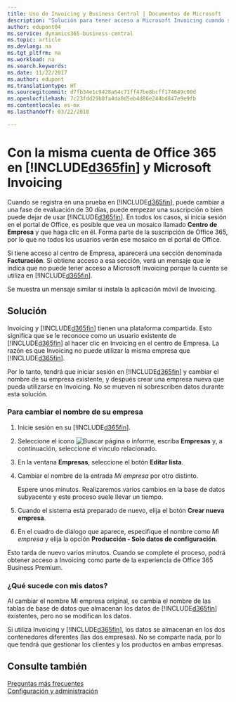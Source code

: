 ```yaml
---
title: Uso de Invoicing y Business Central | Documentos de Microsoft
description: "Solución para tener acceso a Microsoft Invoicing cuando se ha registrado en Dynamics 365 Business Central."
author: edupont04
ms.service: dynamics365-business-central
ms.topic: article
ms.devlang: na
ms.tgt_pltfrm: na
ms.workload: na
ms.search.keywords: 
ms.date: 11/22/2017
ms.author: edupont
ms.translationtype: HT
ms.sourcegitcommit: d7fb34e1c9428a64c71ff47be8bcff174649c00d
ms.openlocfilehash: 7c23fdd29b8fa4da0d5eb4d86e244bd847e9e9fb
ms.contentlocale: es-mx
ms.lasthandoff: 03/22/2018

---
```

# <a name="using-the-same-office-365-account-in-included365finincludesd365finlongmdmd-and-microsoft-invoicing"></a>Con la misma cuenta de Office 365 en [!INCLUDE[d365fin](includes/d365fin_long_md.md)] y Microsoft Invoicing
Cuando se registra en una prueba en [!INCLUDE[d365fin](includes/d365fin_md.md)], puede cambiar a una fase de evaluación de 30 días, puede empezar una suscripción o bien puede dejar de usar [!INCLUDE[d365fin](includes/d365fin_md.md)]. En todos los casos, si inicia sesión en el portal de Office, es posible que vea un mosaico llamado **Centro de Empresa** y que haga clic en él. Forma parte de la suscripción de Office 365, por lo que no todos los usuarios verán ese mosaico en el portal de Office.  

Si tiene acceso al centro de Empresa, aparecerá una sección denominada **Facturación**. Si obtiene acceso a esa sección, verá un mensaje que le indica que no puede tener acceso a Microsoft Invoicing porque la cuenta se utiliza en [!INCLUDE[d365fin](includes/d365fin_md.md)].  

Se muestra un mensaje similar si instala la aplicación móvil de Invoicing.  

## <a name="workaround"></a>Solución
Invoicing y [!INCLUDE[d365fin](includes/d365fin_md.md)] tienen una plataforma compartida. Esto significa que se le reconoce como un usuario existente de [!INCLUDE[d365fin](includes/d365fin_md.md)] al hacer clic en Invoicing en el centro de Empresa. La razón es que Invoicing no puede utilizar la misma empresa que [!INCLUDE[d365fin](includes/d365fin_md.md)].  

Por lo tanto, tendrá que iniciar sesión en [!INCLUDE[d365fin](includes/d365fin_md.md)] y cambiar el nombre de su empresa existente, y después crear una empresa nueva que pueda utilizarse en Invoicing. No se mueven ni sobrescriben datos durante esta solución.

### <a name="to-rename-your-company"></a>Para cambiar el nombre de su empresa
1.  Inicie sesión en su [!INCLUDE[d365fin](includes/d365fin_md.md)].  
2.  Seleccione el icono ![Buscar página o informe](media/ui-search/search_small.png "icono Buscar página o informe"), escriba **Empresas** y, a continuación, seleccione el vínculo relacionado.  
3.  En la ventana **Empresas**, seleccione el botón **Editar lista**.  
4.  Cambiar el nombre de la entrada *Mi empresa* por otro distinto.  

    Espere unos minutos. Realizaremos varios cambios en la base de datos subyacente y este proceso suele llevar un tiempo.
5.  Cuando el sistema está preparado de nuevo, elija el botón **Crear nueva empresa**.  
6.  En el cuadro de diálogo que aparece, especifique el nombre como *Mi empresa* y elija la opción **Producción - Solo datos de configuración**.  

Esto tarda de nuevo varios minutos. Cuando se complete el proceso, podrá obtener acceso a Invoicing como parte de la experiencia de Office 365 Business Premium.  

### <a name="what-about-my-data"></a>¿Qué sucede con mis datos?
Al cambiar el nombre Mi empresa original, se cambia el nombre de las tablas de base de datos que almacenan los datos de [!INCLUDE[d365fin](includes/d365fin_md.md)] existentes, pero no se modifican los datos.  

Si utiliza Invoicing y [!INCLUDE[d365fin](includes/d365fin_md.md)], los datos se almacenan en los dos contenedores diferentes (las dos empresas). No se comparte nada, por lo que tendrá que gestionar los clientes y los productos en ambas empresas.  

## <a name="see-also"></a>Consulte también
[Preguntas más frecuentes](across-faq.md)  
[Configuración y administración](admin-setup-and-administration.md)  

